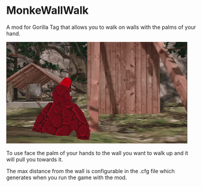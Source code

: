 # MonkeWallWalk
A mod for Gorilla Tag that allows you to walk on walls with the palms of your hand.

![](WallWalk.gif)

To use face the palm of your hands to the wall you want to walk up and it will pull you towards it.

The max distance from the wall is configurable in the .cfg file which generates when you run the game with the mod.
